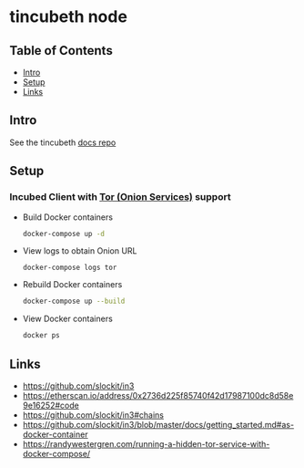 # tincubeth node

## Table of Contents

* [Intro](#intro)
* [Setup](#setup)
* [Links](#links)

## Intro <a id="intro"></a>

See the tincubeth [docs repo](https://github.com/tincubeth/doc)

## Setup <a id="setup"></a>

### Incubed Client with [Tor (Onion Services)](https://2019.www.torproject.org/docs/onion-services.html.en) support

* Build Docker containers
  ```bash
  docker-compose up -d
  ```

* View logs to obtain Onion URL
  ```
  docker-compose logs tor
  ```

* Rebuild Docker containers
  ```bash
  docker-compose up --build
  ```

* View Docker containers
  ```bash
  docker ps
  ```

## Links <a id="links"></a>

* https://github.com/slockit/in3
* https://etherscan.io/address/0x2736d225f85740f42d17987100dc8d58e9e16252#code
* https://github.com/slockit/in3#chains
* https://github.com/slockit/in3/blob/master/docs/getting_started.md#as-docker-container
* https://randywestergren.com/running-a-hidden-tor-service-with-docker-compose/